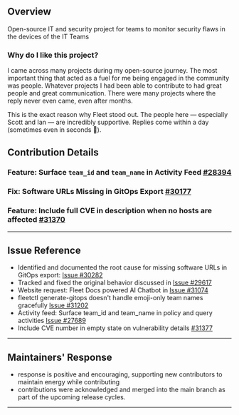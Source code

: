 ## Overview
Open-source IT and security project for teams to monitor security flaws in the devices of the IT Teams

### Why do I like this project?
I came across many projects during my open-source journey.
The most important thing that acted as a fuel for me being engaged in the community was people.
Whatever projects I had been able to contribute to had great people and great communication.
There were many projects where the reply never even came, even after months.

This is the exact reason why Fleet stood out. The people here — especially Scott and Ian — are incredibly supportive. Replies come within a day (sometimes even in seconds 🙌).


## Contribution Details
### Feature: Surface `team_id` and `team_name` in Activity Feed [#28394](https://github.com/fleetdm/fleet/pull/28394)
### Fix: Software URLs Missing in GitOps Export [#30177](https://github.com/fleetdm/fleet/pull/30177)
### Feature: Include full CVE in description when no hosts are affected [#31370](https://github.com/fleetdm/fleet/pull/31370)

---
## Issue Reference

- Identified and documented the root cause for missing software URLs in GitOps export: [Issue #30282](https://github.com/fleetdm/fleet/issues/30282)
- Tracked and fixed the original behavior discussed in [Issue #29617](https://github.com/fleetdm/fleet/issues/29617)
- Website request: Fleet Docs powered AI Chatbot in [Issue #31074](https://github.com/fleetdm/fleet/issues/31074)
- fleetctl generate-gitops doesn't handle emoji-only team names gracefully [Issue #31202](https://github.com/fleetdm/fleet/issues/31202)
- Activity feed: Surface team_id and team_name in policy and query activities [Issue #27689](https://github.com/fleetdm/fleet/issues/27689)
- Include CVE number in empty state on vulnerability details [#31377](https://github.com/fleetdm/fleet/issues/31377)
---

## Maintainers' Response

- response is positive and encouraging, supporting new contributors to maintain energy while contributing
- contributions were acknowledged and merged into the main branch as part of the upcoming release cycles.

---
